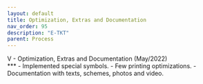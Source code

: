 ```yaml
---
layout: default
title: Optimization, Extras and Documentation
nav_order: 95
description: "E-TKT"
parent: Process
---
```

<summary> V - Optimization, Extras and Documentation (May/2022) </summary>***  
- Implemented special symbols.
- Few printing optimizations.
- Documentation with texts, schemes, photos and video.